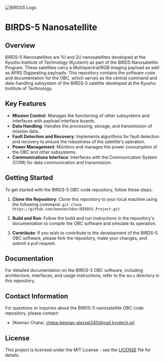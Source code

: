 ![BIRDS5 Logo](https://i.imgur.com/tEIeWYx.png)

# BIRDS-5 Nanosatellite


## Overview
BIRDS-5 Nanosatellites are 1U and 2U nanosatellites developed at the Kyushu Institute of Technology (Kyutech) as part of the BIRDS Nanosatellite Program. These satellites carry a Multispectral/RGB imaging payload as well as APRS Digipeating payloads. This repository contains the software code and documentation for the OBC, which serves as the central command and data-handling subsystem of the BIRDS-5 satellite developed at the Kyushu Institute of Technology.


## Key Features
- **Mission Control**: Manages the functioning of other subsystems and interfaces with payload interface boards.
- **Data Handling**: Handles the processing, storage, and transmission of mission data.
- **Fault Detection and Recovery**: Implements algorithms for fault detection and recovery to ensure the robustness of the satellite's operation.
- **Power Management**: Monitors and manages the power consumption of the OBC and other subsystems.
- **Communications Interface**: Interfaces with the Communication System (COM) for data communication and transmission.


## Getting Started
To get started with the BIRDS-5 OBC code repository, follow these steps:

1. **Clone the Repository**: Clone this repository to your local machine using the following command: `git clone https://github.com/keenanch8ar/BIRDS5_Project.git`

2. **Build and Run**: Follow the build and run instructions in the repository's documentation to compile the OBC software and simulate its operation.

3. **Contribute**: If you wish to contribute to the development of the BIRDS-5 OBC software, please fork the repository, make your changes, and submit a pull request.


## Documentation
For detailed documentation on the BIRDS-5 OBC software, including architecture, interfaces, and usage instructions, refer to the `docs` directory in this repository.


## Contact Information
For questions or inquiries about the BIRDS-5 nanosatellite OBC code repository, please contact:
- [Keenan Chatar, chatar.keenan-alexsei240@mail.kyutech.jp]


## License
This project is licensed under the MIT License - see the [LICENSE](LICENSE) file for details.
